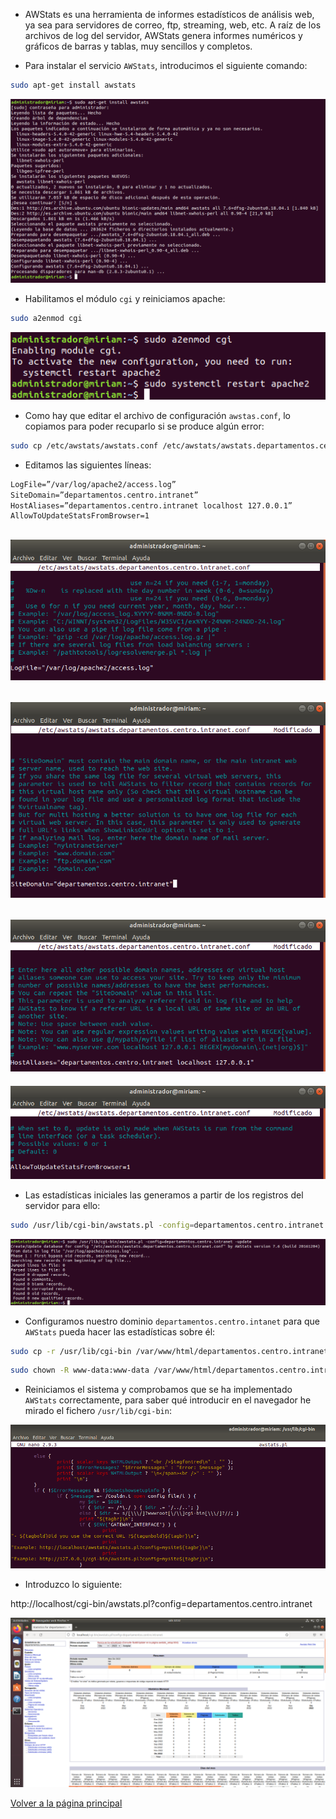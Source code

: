 - AWStats es una herramienta de informes estadísticos de análisis web, ya sea para servidores de correo, ftp, streaming, web, etc. A raíz de los archivos de log del servidor, AWStats genera informes numéricos y gráficos de barras y tablas, muy sencillos y completos.

- Para instalar el servicio `AWStats`, introducimos el siguiente comando:

```bash
sudo apt-get install awstats
```

![image](/imagenes/26.png)

- Habilitamos el módulo `cgi` y reiniciamos apache:

```bash
sudo a2enmod cgi
```

![image](/imagenes/27.png)

- Como hay que editar el archivo de configuración `awstas.conf`, lo copiamos para poder recuparlo si se produce algún error:

```bash
sudo cp /etc/awstats/awstats.conf /etc/awstats/awstats.departamentos.centro.intranet.conf
```

- Editamos las siguientes líneas:

```apache
LogFile=”/var/log/apache2/access.log”
SiteDomain=”departamentos.centro.intranet” 
HostAliases=”departamentos.centro.intranet localhost 127.0.0.1” 
AllowToUpdateStatsFromBrowser=1
```

![image](/imagenes/28.png)
---------------------------
![image](/imagenes/29.png)
---------------------------
![image](/imagenes/30.png)
---------------------------
![image](/imagenes/31.png)

- Las estadísticas iniciales las generamos a partir de los registros del servidor para ello:

```bash
sudo /usr/lib/cgi-bin/awstats.pl -config=departamentos.centro.intranet -update
```

![image](/imagenes/32.png)

- Configuramos nuestro dominio `departamentos.centro.intanet` para que `AWStats` pueda hacer las estadísticas sobre él:

```bash
sudo cp -r /usr/lib/cgi-bin /var/www/html/departamentos.centro.intranet
```
```bash
sudo chown -R www-data:www-data /var/www/html/departamentos.centro.intranet/cgi-bin/
```

- Reiniciamos el sistema y comprobamos que se ha implementado `AWStats` correctamente, para saber qué introducir en el navegador he mirado el fichero `/usr/lib/cgi-bin`:

![image](/imagenes/34.png)

- Introduzco lo siguiente:

http://localhost/cgi-bin/awstats.pl?config=departamentos.centro.intranet

![image](/imagenes/33.png)

[Volver a la página principal](../README.md)
